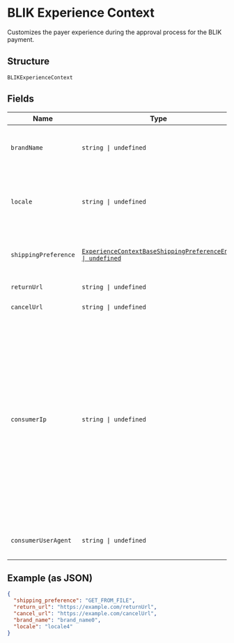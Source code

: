 
# BLIK Experience Context

Customizes the payer experience during the approval process for the BLIK payment.

## Structure

`BLIKExperienceContext`

## Fields

| Name | Type | Tags | Description |
|  --- | --- | --- | --- |
| `brandName` | `string \| undefined` | Optional | The label that overrides the business name in the PayPal account on the PayPal site. The pattern is defined by an external party and supports Unicode.<br>**Constraints**: *Minimum Length*: `1`, *Maximum Length*: `127`, *Pattern*: `^.*$` |
| `locale` | `string \| undefined` | Optional | The BCP 47-formatted locale of pages that the PayPal payment experience shows. PayPal supports a five-character code. For example, `da-DK`, `he-IL`, `id-ID`, `ja-JP`, `no-NO`, `pt-BR`, `ru-RU`, `sv-SE`, `th-TH`, `zh-CN`, `zh-HK`, or `zh-TW`.<br>**Constraints**: *Minimum Length*: `2`, *Maximum Length*: `10`, *Pattern*: `^[a-z]{2}(?:-[A-Z][a-z]{3})?(?:-(?:[A-Z]{2}\|[0-9]{3}))?$` |
| `shippingPreference` | [`ExperienceContextBaseShippingPreferenceEnum \| undefined`](../../doc/models/experience-context-base-shipping-preference-enum.md) | Optional | The location from which the shipping address is derived.<br>**Default**: `ExperienceContextBaseShippingPreferenceEnum.GETFROMFILE`<br>**Constraints**: *Minimum Length*: `1`, *Maximum Length*: `24`, *Pattern*: `^[A-Z_]+$` |
| `returnUrl` | `string \| undefined` | Optional | The URL where the customer will be redirected upon approving a payment. |
| `cancelUrl` | `string \| undefined` | Optional | The URL where the customer will be redirected upon cancelling the payment approval. |
| `consumerIp` | `string \| undefined` | Optional | The IP address of the consumer. It could be either IPv4 or IPv6.<br>**Constraints**: *Minimum Length*: `7`, *Maximum Length*: `39`, *Pattern*: `^(([0-9]\|[1-9][0-9]\|1[0-9]{2}\|2[0-4][0-9]\|25[0-5])\.){3}([0-9]\|[1-9][0-9]\|1[0-9]{2}\|2[0-4][0-9]\|25[0-5])$\|^(([a-zA-Z]\|[a-zA-Z][a-zA-Z0-9\-]*[a-zA-Z0-9])\.)*([A-Za-z]\|[A-Za-z][A-Za-z0-9\-]*[A-Za-z0-9])$\|^\s*((([0-9A-Fa-f]{1,4}:){7}([0-9A-Fa-f]{1,4}\|:))\|(([0-9A-Fa-f]{1,4}:){6}(:[0-9A-Fa-f]{1,4}\|((25[0-5]\|2[0-4]\d\|1\d\d\|[1-9]?\d)(\.(25[0-5]\|2[0-4]\d\|1\d\d\|[1-9]?\d)){3})\|:))\|(([0-9A-Fa-f]{1,4}:){5}(((:[0-9A-Fa-f]{1,4}){1,2})\|:((25[0-5]\|2[0-4]\d\|1\d\d\|[1-9]?\d)(\.(25[0-5]\|2[0-4]\d\|1\d\d\|[1-9]?\d)){3})\|:))\|(([0-9A-Fa-f]{1,4}:){4}(((:[0-9A-Fa-f]{1,4}){1,3})\|((:[0-9A-Fa-f]{1,4})?:((25[0-5]\|2[0-4]\d\|1\d\d\|[1-9]?\d)(\.(25[0-5]\|2[0-4]\d\|1\d\d\|[1-9]?\d)){3}))\|:))\|(([0-9A-Fa-f]{1,4}:){3}(((:[0-9A-Fa-f]{1,4}){1,4})\|((:[0-9A-Fa-f]{1,4}){0,2}:((25[0-5]\|2[0-4]\d\|1\d\d\|[1-9]?\d)(\.(25[0-5]\|2[0-4]\d\|1\d\d\|[1-9]?\d)){3}))\|:))\|(([0-9A-Fa-f]{1,4}:){2}(((:[0-9A-Fa-f]{1,4}){1,5})\|((:[0-9A-Fa-f]{1,4}){0,3}:((25[0-5]\|2[0-4]\d\|1\d\d\|[1-9]?\d)(\.(25[0-5]\|2[0-4]\d\|1\d\d\|[1-9]?\d)){3}))\|:))\|(([0-9A-Fa-f]{1,4}:){1}(((:[0-9A-Fa-f]{1,4}){1,6})\|((:[0-9A-Fa-f]{1,4}){0,4}:((25[0-5]\|2[0-4]\d\|1\d\d\|[1-9]?\d)(\.(25[0-5]\|2[0-4]\d\|1\d\d\|[1-9]?\d)){3}))\|:))\|(:(((:[0-9A-Fa-f]{1,4}){1,7})\|((:[0-9A-Fa-f]{1,4}){0,5}:((25[0-5]\|2[0-4]\d\|1\d\d\|[1-9]?\d)(\.(25[0-5]\|2[0-4]\d\|1\d\d\|[1-9]?\d)){3}))\|:)))(%.+)?\s*$` |
| `consumerUserAgent` | `string \| undefined` | Optional | The payer's User Agent. For example, Mozilla/5.0 (Macintosh; Intel Mac OS X x.y; rv:42.0).<br>**Constraints**: *Minimum Length*: `1`, *Maximum Length*: `256`, *Pattern*: `^.*$` |

## Example (as JSON)

```json
{
  "shipping_preference": "GET_FROM_FILE",
  "return_url": "https://example.com/returnUrl",
  "cancel_url": "https://example.com/cancelUrl",
  "brand_name": "brand_name0",
  "locale": "locale4"
}
```

